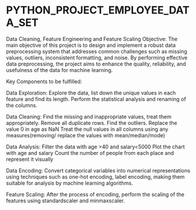 # PYTHON_PROJECT_EMPLOYEE_DATA_SET
 Data Cleaning, Feature Engineering and Feature Scaling
Objective:
The main objective of this project is to design and implement a robust data preprocessing system that addresses common challenges such as missing values, outliers, inconsistent formatting, and noise. By performing effective data preprocessing, the project aims to enhance the quality, reliability, and usefulness of the data for machine learning.


Key Components to be fulfilled:

Data Exploration:
Explore the data, list down the unique values in each feature and find its length.
Perform the statistical analysis and renaming of the columns.

Data Cleaning: 
Find the missing and inappropriate values, treat them appropriately.
Remove all duplicate rows.
Find the outliers.
Replace the value 0 in age as NaN
Treat the null values in all columns using any measures(removing/ replace the values with mean/median/mode)

Data Analysis: 
Filter the data with age >40 and salary<5000
Plot the chart with age and salary
Count the number of people from each place and represent it visually

Data Encoding: 
Convert categorical variables into numerical representations using techniques such as one-hot encoding, label encoding, making them suitable for analysis by machine learning algorithms.

Feature Scaling: 
After the process of encoding, perform the scaling of the features using standardscaler and minmaxscaler.
